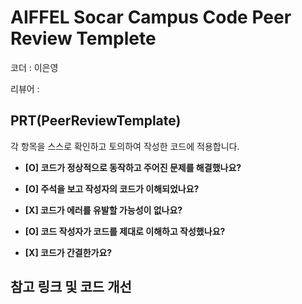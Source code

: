 # AIFFEL Socar Campus Code Peer Review Templete

코더 : 이은영   

리뷰어 : 

## PRT(PeerReviewTemplate)

각 항목을 스스로 확인하고 토의하여 작성한 코드에 적용합니다.

- **[O] 코드가 정상적으로 동작하고 주어진 문제를 해결했나요?**

> 
> 
- **[O] 주석을 보고 작성자의 코드가 이해되었나요?**

> 
> 
- **[X] 코드가 에러를 유발할 가능성이 없나요?**

> 
> 
- **[O] 코드 작성자가 코드를 제대로 이해하고 작성했나요?**

> 
> 
- **[X] 코드가 간결한가요?**




## 참고 링크 및 코드 개선
